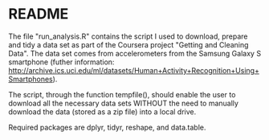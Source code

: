 # README

The file "run_analysis.R" contains the script I used to download, prepare and tidy a data set as part of the Coursera project "Getting and Cleaning Data". The data set comes from accelerometers from the Samsung Galaxy S smartphone (futher information: http://archive.ics.uci.edu/ml/datasets/Human+Activity+Recognition+Using+Smartphones).

The script, through the function tempfile(), should enable the user to download all the necessary data sets WITHOUT the need to manually download the data (stored as a zip file) into a local drive.

Required packages are dplyr, tidyr, reshape, and data.table.
